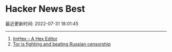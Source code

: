 # Hacker News Best

最近更新时间: 2022-07-31 18:01:45

--- 
1. [ImHex – A Hex Editor](https://github.com/WerWolv/ImHex) 
2. [Tor is fighting and beating Russian censorship](https://www.wired.com/story/tor-browser-russia-blocks/) 
